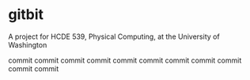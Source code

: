 # gitbit
A project for HCDE 539, Physical Computing, at the University of Washington

commit
commit
commit
commit
commit
commit
commit
commit
commit
commit
commit
